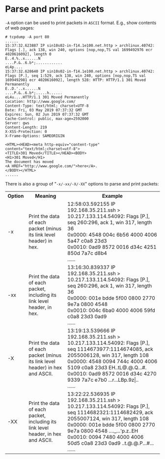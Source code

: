 # Parse and print packets

`-A` option can be used to print packets in `ASCII` format. E.g., show contents of web pages:  

	# tcpdump -A port 80
	......
	15:37:32.623887 IP sin10s02-in-f14.1e100.net.http > archlinux.40742: Flags [.], ack 138, win 240, options [nop,nop,TS val 1699492976 ecr 4020616092], length 0
	E..4.%..x......N
	....P.&..6.b*;............
	eL4p....
	15:37:32.628640 IP sin10s02-in-f14.1e100.net.http > archlinux.40742: Flags [P.], seq 1:529, ack 138, win 240, options [nop,nop,TS val 1699492981 ecr 4020616092], length 528: HTTP: HTTP/1.1 301 Moved Permanently
	E..D.'..x......N
	....P.&..6.b*;.....h......
	eL4u....HTTP/1.1 301 Moved Permanently
	Location: http://www.google.com/
	Content-Type: text/html; charset=UTF-8
	Date: Fri, 03 May 2019 07:37:32 GMT
	Expires: Sun, 02 Jun 2019 07:37:32 GMT
	Cache-Control: public, max-age=2592000
	Server: gws
	Content-Length: 219
	X-XSS-Protection: 0
	X-Frame-Options: SAMEORIGIN
	
	<HTML><HEAD><meta http-equiv="content-type" content="text/html;charset=utf-8">
	<TITLE>301 Moved</TITLE></HEAD><BODY>
	<H1>301 Moved</H1>
	The document has moved
	<A HREF="http://www.google.com/">here</A>.
	</BODY></HTML>
	......

There is also a group of "`-x/-xx/-X/-XX`" options to parse and print packets:  

<table>
  <tr>
    <th>Option</th>
    <th>Meaning</th>
    <th>Example</th> 
  </tr>
  <tr>
    <td>-x</td>
    <td>Print the data of each packet (minus its link level header) in hex.</td>
    <td>12:58:03.592155 IP 192.168.35.211.ssh > 10.217.133.114.54092: Flags [P.], seq 260:296, ack 1, win 317, length 36</br>
        0x0000:  4548 004c 6b56 4000 4006 5a47 c0a8 23d3</br>
        0x0010:  0ad9 8572 0016 d34c 4251 850d 7a7c d8b4</br>
        ......</td>
   </tr>
   <tr>
    <td>-xx</td>
    <td>Print the data of each packet, including its link level header, in hex.</td>
    <td>13:16:30.839337 IP 192.168.35.211.ssh > 10.217.133.114.54092: Flags [P.], seq 260:296, ack 1, win 317, length 36</br>
        0x0000:  001e bdde 5f00 0800 2770 9e7a 0800 4548</br>
        0x0010:  004c 6ba0 4000 4006 59fd c0a8 23d3 0ad9</br>
        ......</td>
  </tr>
  <tr>
    <td>-X</td>
    <td>Print the data of each packet (minus its link level header) in hex and ASCII.</td>
    <td>13:19:13.539666 IP 192.168.35.211.ssh > 10.217.133.114.54092: Flags [P.], seq 1114673977:1114674085, ack 2055006128, win 317, length 108</br>
        0x0000:  4548 0094 744c 4000 4006 5109 c0a8 23d3  EH..tL@.@.Q...#.</br>
        0x0010:  0ad9 8572 0016 d34c 4270 9339 7a7c e7b0  ...r...LBp.9z|..</br>
        ......</td>
   </tr>
   <tr>
    <td>-XX</td>
    <td>Print the data of each packet, including its link level header, in hex and ASCII.</td>
    <td>13:22:22.536935 IP 192.168.35.211.ssh > 10.217.133.114.54092: Flags [P.], seq 1114682321:1114682429, ack 2055007124, win 317, length 108</br>
        0x0000:  001e bdde 5f00 0800 2770 9e7a 0800 4548  ...._...'p.z..EH</br>
        0x0010:  0094 7480 4000 4006 50d5 c0a8 23d3 0ad9  ..t.@.@.P...#...</br>
	......</td>
  </tr>
</table>